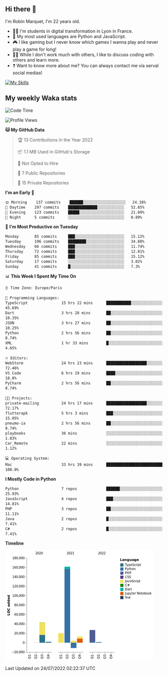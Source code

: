 ## Hi there 👋

I'm Robin Marquet, I'm 22 years old.

- 👨‍💻 I'm students in digital transformation in Lyon in France.
- 🌱 My most used languages are Python and JavaScript.
- 🎮 I like gaming but I never know which games I wanna play and never play a game for long!
- 👯‍♀️ While I don't work much with others, I like to discuss coding with others and learn more.
- ❓ Want to know more about me? You can always contact me via serval social medias!

[![My Skills](https://skillicons.dev/icons?i=js,html,css,docker,express,figma,firebase,graphql,mongodb,mysql,nodejs,py,react,ts,vue)](https://skillicons.dev)

## My weekly Waka stats

<!--START_SECTION:waka-->
![Code Time](http://img.shields.io/badge/Code%20Time-0%20secs-blue)

![Profile Views](http://img.shields.io/badge/Profile%20Views-7-blue)

**🐱 My GitHub Data** 

> 🏆 13 Contributions in the Year 2022
 > 
> 📦 1.1 MB Used in GitHub's Storage 
 > 
> 🚫 Not Opted to Hire
 > 
> 📜 7 Public Repositories 
 > 
> 🔑 15 Private Repositories  
 > 
**I'm an Early 🐤** 

```text
🌞 Morning    137 commits    ██████░░░░░░░░░░░░░░░░░░░   24.38% 
🌆 Daytime    297 commits    █████████████░░░░░░░░░░░░   52.85% 
🌃 Evening    123 commits    █████░░░░░░░░░░░░░░░░░░░░   21.89% 
🌙 Night      5 commits      ░░░░░░░░░░░░░░░░░░░░░░░░░   0.89%

```
📅 **I'm Most Productive on Tuesday** 

```text
Monday       85 commits     ███░░░░░░░░░░░░░░░░░░░░░░   15.12% 
Tuesday      196 commits    ████████░░░░░░░░░░░░░░░░░   34.88% 
Wednesday    66 commits     ███░░░░░░░░░░░░░░░░░░░░░░   11.74% 
Thursday     72 commits     ███░░░░░░░░░░░░░░░░░░░░░░   12.81% 
Friday       85 commits     ███░░░░░░░░░░░░░░░░░░░░░░   15.12% 
Saturday     17 commits     ░░░░░░░░░░░░░░░░░░░░░░░░░   3.02% 
Sunday       41 commits     █░░░░░░░░░░░░░░░░░░░░░░░░   7.3%

```


📊 **This Week I Spent My Time On** 

```text
⌚︎ Time Zone: Europe/Paris

💬 Programming Languages: 
TypeScript               15 hrs 22 mins      ███████████░░░░░░░░░░░░░░   45.69% 
Dart                     3 hrs 28 mins       ██░░░░░░░░░░░░░░░░░░░░░░░   10.35% 
JSON                     3 hrs 27 mins       ██░░░░░░░░░░░░░░░░░░░░░░░   10.25% 
Python                   2 hrs 56 mins       ██░░░░░░░░░░░░░░░░░░░░░░░   8.74% 
XML                      1 hr 33 mins        █░░░░░░░░░░░░░░░░░░░░░░░░   4.65%

🔥 Editors: 
WebStorm                 24 hrs 23 mins      ██████████████████░░░░░░░   72.46% 
VS Code                  6 hrs 19 mins       ████░░░░░░░░░░░░░░░░░░░░░   18.8% 
PyCharm                  2 hrs 56 mins       ██░░░░░░░░░░░░░░░░░░░░░░░   8.74%

🐱‍💻 Projects: 
private-mailing          24 hrs 17 mins      ██████████████████░░░░░░░   72.17% 
flutterapk               5 hrs 3 mins        ███░░░░░░░░░░░░░░░░░░░░░░   15.05% 
pneumo-ia                2 hrs 56 mins       ██░░░░░░░░░░░░░░░░░░░░░░░   8.74% 
playbooks                36 mins             ░░░░░░░░░░░░░░░░░░░░░░░░░   1.83% 
Car_Remote               22 mins             ░░░░░░░░░░░░░░░░░░░░░░░░░   1.12%

💻 Operating System: 
Mac                      33 hrs 39 mins      █████████████████████████   100.0%

```

**I Mostly Code in Python** 

```text
Python                   7 repos             ██████░░░░░░░░░░░░░░░░░░░   25.93% 
JavaScript               4 repos             ███░░░░░░░░░░░░░░░░░░░░░░   14.81% 
PHP                      3 repos             ██░░░░░░░░░░░░░░░░░░░░░░░   11.11% 
Java                     2 repos             █░░░░░░░░░░░░░░░░░░░░░░░░   7.41% 
C#                       2 repos             █░░░░░░░░░░░░░░░░░░░░░░░░   7.41%

```


**Timeline**

![Chart not found](https://raw.githubusercontent.com/rmarquet21/rmarquet21/main/charts/bar_graph.png) 


 Last Updated on 24/07/2022 02:22:37 UTC
<!--END_SECTION:waka-->

